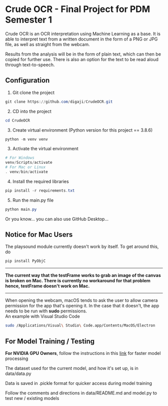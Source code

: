 # Crude OCR - Final Project for PDM Semester 1
Crude OCR is an OCR interpretation using Machine Learning as a base. It is able to interpret text from a written document in the form of a PNG or JPG file, as well as straight from the webcam. 

Results from the analysis will be in the form of plain text, which can then be copied for further use. There is also an option for the text to be read aloud through text-to-speech.

## Configuration
1. Git clone the project
```PowerShell
git clone https://github.com/digaji/CrudeOCR.git
```
2. CD into the project
```Powershell
cd CrudeOCR
```

3. Create virtual environment (Python version for this project == 3.8.6)
```PowerShell
python -m venv venv
```

3. Activate the virtual environment
```PowerShell
# For Windows
venv/Scripts/activate
# For Mac or Linux
. venv/bin/activate
```

4. Install the required libraries
```PowerShell
pip install -r requirements.txt
```

5. Run the main.py file
```PowerShell
python main.py
```
Or you know... you can also use GitHub Desktop...
## Notice for Mac Users
The playsound module currently doesn't work by itself. To get around this, do
```zsh
pip install PyObjC
``` 

---

**The current way that the testFrame works to grab an image of the canvas is broken on Mac. There is currently no workaround for that problem hence, testFrame doesn't work on Mac.**

---

When opening the webcam, macOS tends to ask the user to allow camera permission for the app that's opening it. In the case that it doesn't, the app needs to be run with **sudo** permissions.  
An example with Visual Studio Code
```zsh
sudo /Applications/Visual\ Studio\ Code.app/Contents/MacOS/Electron
```

## For Model Training / Testing
**For NVIDIA GPU Owners**, follow the instructions in this [link](https://www.tensorflow.org/install/gpu) for faster model processing

The dataset used for the current model, and how it's set up, is in data/data.py

Data is saved in .pickle format for quicker access during model training

Follow the comments and directions in data/README.md and model.py to test new / existing models